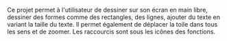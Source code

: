 Ce projet permet à l'utilisateur de dessiner sur son écran en main libre, dessiner des formes comme des rectangles, des lignes, ajouter du texte en variant la taille du texte. Il permet également de déplacer la toile dans tous les sens et de zoomer. Les raccourcis sont sous les icônes des fonctions.

